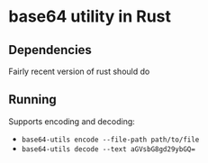 # base64 utility in Rust

## Dependencies

Fairly recent version of rust should do

## Running

Supports encoding and decoding:

- `base64-utils encode --file-path path/to/file`
- `base64-utils decode --text aGVsbG8gd29ybGQ=`
